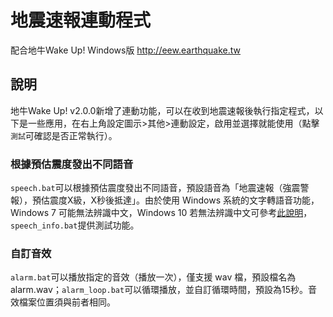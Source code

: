 # 地震速報連動程式
配合地牛Wake Up! Windows版 http://eew.earthquake.tw

## 說明
地牛Wake Up! v2.0.0新增了連動功能，可以在收到地震速報後執行指定程式，以下是一些應用，在右上角設定圖示>其他>連動設定，啟用並選擇就能使用（點擊`測試`可確認是否正常執行）。

### 根據預估震度發出不同語音
`speech.bat`可以根據預估震度發出不同語音，預設語音為「地震速報（強震警報），預估震度X級，X秒後抵達」。由於使用 Windows 系統的文字轉語音功能，Windows 7 可能無法辨識中文，Windows 10 若無法辨識中文可參考[此說明](https://support.office.com/zh-tw/article/4c83a8d8-7486-42f7-8e46-2b0fdf753130)，`speech_info.bat`提供測試功能。

### 自訂音效
`alarm.bat`可以播放指定的音效（播放一次），僅支援 wav 檔，預設檔名為 alarm.wav；`alarm_loop.bat`可以循環播放，並自訂循環時間，預設為15秒。音效檔案位置須與前者相同。